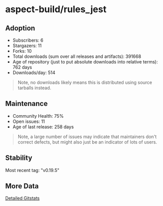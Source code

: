 # aspect-build/rules_jest

## Adoption

- Subscribers: 6
- Stargazers: 11
- Forks: 10
- Total downloads (sum over all releases and artifacts): 391668
- Age of repository (just to put absolute downloads into relative terms): 762 days
- Downloads/day: 514

> Note, no downloads likely means this is distributed using source tarballs instead.

## Maintenance

- Community Health: 75%
- Open issues: 11
- Age of last release: 258 days

> Note, a large number of issues may indicate that maintainers don't correct defects, but might also
> just be an indicator of lots of users.

## Stability

Most recent tag: "v0.19.5"

## More Data

[Detailed Gitstats](/bazel-catalog/gitstats/aspect-build/rules_jest)

